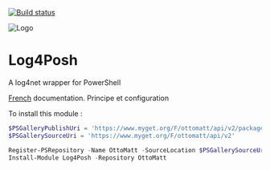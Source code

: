 ﻿[![Build status](https://ci.appveyor.com/api/projects/status/8ak81iosntfsgqxc?svg=true)](https://ci.appveyor.com/project/LaurentDardenne/log4posh)

![Logo](http://ottomatt.pagesperso-orange.fr/Data/Log4Posh.jpg)
# Log4Posh
A log4net wrapper for PowerShell

[French](https://github.com/LaurentDardenne/Log4Posh/blob/master/fr-FR/about_Log4Posh.md) documentation. Principe et configuration

To install this module :
```Powershell
$PSGalleryPublishUri = 'https://www.myget.org/F/ottomatt/api/v2/package'
$PSGallerySourceUri = 'https://www.myget.org/F/ottomatt/api/v2'

Register-PSRepository -Name OttoMatt -SourceLocation $PSGallerySourceUri -PublishLocation $PSGalleryPublishUri #-InstallationPolicy Trusted
Install-Module Log4Posh -Repository OttoMatt
```